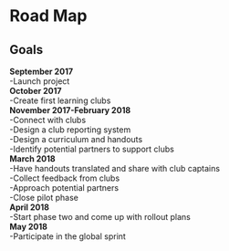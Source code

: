 # Road Map # 

## Goals ## 
**September 2017**</br>
-Launch project </br>
**October 2017**</br>
-Create first learning clubs</br>
**November 2017-February 2018**</br>
-Connect with clubs</br> 
-Design a club reporting system</br>
-Design a curriculum and handouts</br>
-Identify potential partners to support clubs</br>
**March 2018**</br>
-Have handouts translated and share with club captains</br>
-Collect feedback from clubs</br>
-Approach potential partners</br>
-Close pilot phase</br>
**April 2018**</br>
-Start phase two and come up with rollout plans</br>
**May 2018**</br>
-Participate in the global sprint


